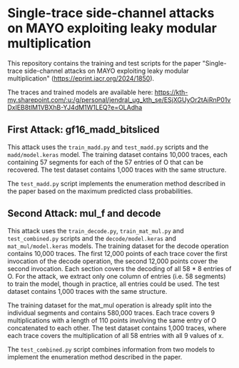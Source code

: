 # Single-trace side-channel attacks on MAYO exploiting leaky modular multiplication

This repository contains the training and test scripts for the paper "Single-trace side-channel attacks on MAYO exploiting leaky modular multiplication" (https://eprint.iacr.org/2024/1850).

The traces and trained models are available here: https://kth-my.sharepoint.com/:u:/g/personal/jendral_ug_kth_se/ESjXGUyOr2tAiRnP01vDxlEB8tlM1VBXhB-YJ4dM1W1LEQ?e=OLAdha

## First Attack: gf16_madd_bitsliced

This attack uses the ```train_madd.py``` and ```test_madd.py``` scripts and the ```madd/model.keras``` model.
The training dataset contains 10,000 traces, each containing 57 segments for each of the 57 entries of O that can be recovered.
The test dataset contains 1,000 traces with the same structure.

The ```test_madd.py``` script implements the enumeration method described in the paper based on the maximum predicted class probabilities.

## Second Attack: mul_f and decode

This attack uses the ```train_decode.py```, ```train_mat_mul.py``` and ```test_combined.py``` scripts and the ```decode/model.keras``` and ```mat_mul/model.keras``` models.
The training dataset for the decode operation contains 10,000 traces. The first 12,000 points of each trace cover the first invocation of the decode operation, the second 12,000 points cover the second invocation.
Each section covers the decoding of all 58 * 8 entries of O. For the attack, we extract only one column of entries (i.e. 58 segments) to train the model, though in practice, all entries could be used.
The test dataset contains 1,000 traces with the same structure.

The training dataset for the mat_mul operation is already split into the individual segments and contains 580,000 traces. Each trace covers 9 multiplications with a length of 110 points involving the same entry of O concatenated to each other.
The test dataset contains 1,000 traces, where each trace covers the multiplication of all 58 entries with all 9 values of x.

The ```test_combined.py``` script combines information from two models to implement the enumeration method described in the paper.

